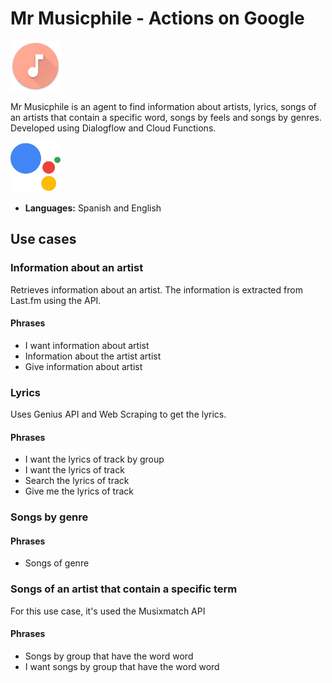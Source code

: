 # Mr Musicphile - Actions on Google

<img src="./repo_images/ic_launcher.png" height="80">

Mr Musicphile is an agent to find information about artists, lyrics, songs of an artists that contain a specific word, songs by feels and songs by genres. Developed using Dialogflow and Cloud Functions.

<img src="./repo_images/google_assistant_logo.svg?sanitize=true" height="80">

- **Languages:** Spanish and English

## Use cases

### Information about an artist

Retrieves information about an artist. The information is extracted from Last.fm using the API.

#### Phrases

- I want information about artist
- Information about the artist artist
- Give information about artist

### Lyrics

Uses Genius API and Web Scraping to get the lyrics.

#### Phrases

- I want the lyrics of track by group
- I want the lyrics of track
- Search the lyrics of track
- Give me the lyrics of track

### Songs by genre

#### Phrases

- Songs of genre

### Songs of an artist that contain a specific term

For this use case, it's used the Musixmatch API

#### Phrases

- Songs by group that have the word word
- I want songs by group that have the word word
